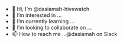 - 👋 Hi, I’m @dasiamah-hivewatch
- 👀 I’m interested in ...
- 🌱 I’m currently learning ...
- 💞️ I’m looking to collaborate on ...
- 📫 How to reach me ...@dasiamah on Slack
